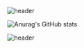 ![header](https://capsule-render.vercel.app/api?type=soft&color=auto&height=200&section=header&text=YUNJUNG💻&fontSize=50)




![Anurag's GitHub stats](https://github-readme-stats.vercel.app/api?username=yunjungheo&show_icons=true&theme=buefy)

![header](https://capsule-render.vercel.app/api?type=Wave&color=auto&height=50&section=footer)
